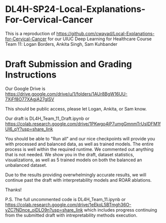 # DL4H-SP24-Local-Explanations-For-Cervical-Cancer
This is a reproduction of https://github.com/cwayad/Local-Explanations-for-Cervical-Cancer for our UIUC Deep Learning for Healthcare Course
Team 11: Logan Borders, Ankita Singh, Sam Kuhbander

# Draft Submission and Grading Instructions
Our Google Drive is https://drive.google.com/drive/u/1/folders/1AUr8BgW16UU-7XjFf8O77XAgjA27gISV

This should be public access, please let Logan, Ankita, or Sam know.

Our draft is DL4H_Team_11_Draft.ipynb or https://colab.research.google.com/drive/1PKwgo4jP7umgGmnmTrUsIDFM1fUI6_qY?usp=share_link

You should be able to "Run all" and our nice checkpoints will provide you with processed and balanced data, as well as trained models. The entire process is well within the required runtime. We commented out anything that is not needed.
We show you in the draft, dataset statistics, visualizations, as well as 5 trained models on both the balanced an unbalanced dataset.

Due to the results providing overwhelmingly accurate results, we will continue past the draft with interpretability models and ROAR ablations.

Thanks!


P.S. The full uncommented code is DL4H_Team_11.ipynb or https://colab.research.google.com/drive/1eEkoL5BTmgh36O-vZC7NDnce_oiDLO9n?usp=share_link which includes progress continuing from the submitted draft with intrepretability methods execution. 









